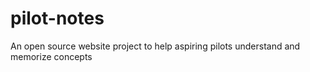 # pilot-notes
An open source website project to help aspiring pilots understand and memorize concepts

